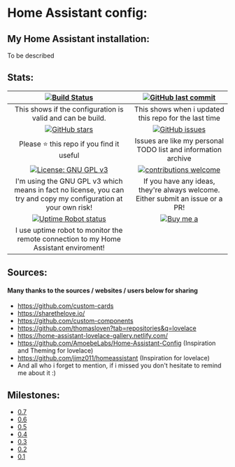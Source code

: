 # Home Assistant config:

## My Home Assistant installation:
To be described
## Stats:

| [![Build Status](https://travis-ci.org/lubbertkramer/home_assistant_config.svg?branch=master)](https://travis-ci.org/lubbertkramer/home_assistant_config) | [![GitHub last commit](https://img.shields.io/github/last-commit/google/skia.svg)](https://github.com/lubbertkramer/home_assistant_config/commits/master)|
|:---:|:---:|
| This shows if the configuration is valid and can be build. | This shows when i updated this repo for the last time |
| [![GitHub stars](https://img.shields.io/github/stars/lubbertkramer/home_assistant_config.svg)](https://github.com/lubbertkramer/home_assistant_config/stargazers) | [![GitHub issues](https://img.shields.io/github/issues/lubbertkramer/home_assistant_config.svg)](https://github.com/lubbertkramer/home_assistant_config/issues) |
| Please :star: this repo if you find it useful | Issues are like my personal TODO list and information archive |
|[![License: GNU GPL v3](https://img.shields.io/badge/License-GPL%20v3-blue.svg)](https://www.gnu.org/licenses/gpl-3.0)| [![contributions welcome](https://img.shields.io/badge/contributions-welcome-blue.svg?style=flat)](https://github.com/lubbertkramer/home_assistant_config/pulls) |
| I'm using the GNU GPL v3 which means in fact no license, you can try and copy my configuration at your own risk! | If you have any ideas, they're always welcome.  Either submit an issue or a PR! |
| [![Uptime Robot status](https://img.shields.io/uptimerobot/status/m781688126-8aadfc451290c44a149a3288.svg)](https://uptimerobot.com/) | [![Buy me a](https://img.shields.io/badge/BuyMeABeer-Paypal-blue.svg)](https://www.paypal.me/lubbertkramer) |
| I use uptime robot to monitor the remote connection to my Home Assistant enviroment! |

## Sources:
#### Many thanks to the sources / websites / users below for sharing
* https://github.com/custom-cards
* https://sharethelove.io/
* https://github.com/custom-components
* https://github.com/thomasloven?tab=repositories&q=lovelace
* https://home-assistant-lovelace-gallery.netlify.com/
* https://github.com/AmoebeLabs/Home-Assistant-Config (Inspiration and Theming for lovelace)
* https://github.com/jimz011/homeassistant (Inspiration for lovelace)
* And all who i forget to mention, if i missed you don't hesitate to remind me about it :)

## Milestones:
* [0.7](https://github.com/lubbertkramer/home_assistant_config/milestone/7?closed=1)
* [0.6](https://github.com/lubbertkramer/home_assistant_config/milestone/6?closed=1)
* [0.5](https://github.com/lubbertkramer/home_assistant_config/milestone/5?closed=1)
* [0.4](https://github.com/lubbertkramer/home_assistant_config/milestone/4?closed=1)
* [0.3](https://github.com/lubbertkramer/home_assistant_config/milestone/3?closed=1)
* [0.2](https://github.com/lubbertkramer/home_assistant_config/milestone/2?closed=1)
* [0.1](https://github.com/lubbertkramer/home_assistant_config/milestone/1?closed=1)
